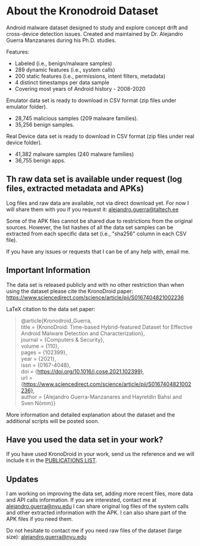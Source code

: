 # About the Kronodroid Dataset

Android malware dataset designed to study and explore concept drift and cross-device detection issues. Created and maintained by Dr. Alejandro Guerra Manzanares during his Ph.D. studies. 

Features:

- Labeled (i.e., benign/malware samples)
- 289 dynamic features (i.e., system calls)
- 200 static features (i.e., permissions, intent filters, metadata)
- 4 distinct timestamps per data sample
- Covering most years of Android history - 2008-2020


Emulator data set is ready to download in CSV format (zip files under emulator folder). 
  - 28,745 malicious samples (209 malware families).
  - 35,256 benign samples.

Real Device data set is ready to download in CSV format (zip files under real device folder).  
  - 41,382 malware samples (240 malware families)
  - 36,755 benign apps.

## Th raw data set is available under request (log files, extracted metadata and APKs)

Log files and raw data are available, not via direct download yet. For now I will share them with you if you request it: alejandro.guerra@taltech.ee  

Some of the APK files cannot be shared due to restrictions from the original sources. However, the list hashes of all the data set samples can be extracted from each specific data set (i.e., "sha256" column in each CSV file). 

If you have any issues or requests that I can be of any help with, email me.

## Important Information

The data set is released publicly and with no other restriction than when using the dataset please cite the KronoDroid paper:
https://www.sciencedirect.com/science/article/pii/S0167404821002236

LaTeX citation to the data set paper:

>@article{Kronodroid_Guerra, <br/>
title = {KronoDroid: Time-based Hybrid-featured Dataset for Effective Android Malware Detection and Characterization}, <br/>
journal = {Computers & Security}, <br/>
volume = {110}, <br/>
pages = {102399}, <br/>
year = {2021}, <br/>
issn = {0167-4048}, <br/>
doi = {https://doi.org/10.1016/j.cose.2021.102399}, <br/>
url = {https://www.sciencedirect.com/science/article/pii/S0167404821002236}, <br/>
author = {Alejandro Guerra-Manzanares and Hayretdin Bahsi and Sven Nõmm}} <br/>

More information and detailed explanation about the dataset and the additional scripts will be posted soon.

## Have you used the data set in your work?

If you have used KronoDroid in your work, send us the reference and we will include it in the [PUBLICATIONS LIST](https://github.com/aleguma/kronodroid/blob/b84216a4f3b68487ed8c11acb029024dda6164ad/publist.md).

## Updates

I am working on improving the data set, adding more recent files, more data and API calls information. If you are interested, contact me at alejandro.guerra@nyu.edu
I can share original log files of the system calls and other extracted information with the APK. I can also share part of the APK files if you need them. 

Do not hesitate to contact me if you need raw files of the dataset (large size): alejandro.guerra@nyu.edu

